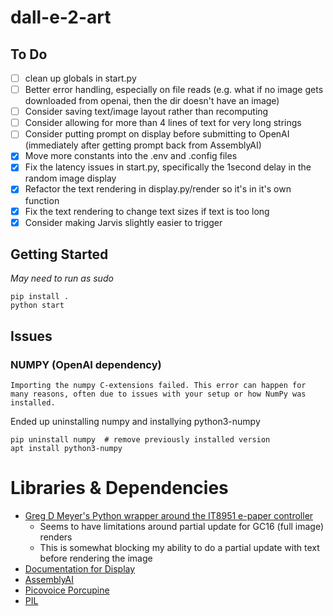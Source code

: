 # dall-e-2-art

## To Do

- [ ] clean up globals in start.py
- [ ] Better error handling, especially on file reads (e.g. what if no image gets downloaded from openai, then the dir doesn't have an image)
- [ ] Consider saving text/image layout rather than recomputing
- [ ] Consider allowing for more than 4 lines of text for very long strings
- [ ] Consider putting prompt on display before submitting to OpenAI (immediately after getting prompt back from AssemblyAI)
- [x] Move more constants into the .env and .config files
- [x] Fix the latency issues in start.py, specifically the 1second delay in the random image display
- [x] Refactor the text rendering in display.py/render so it's in it's own function
- [x] Fix the text rendering to change text sizes if text is too long
- [x] Consider making Jarvis slightly easier to trigger

## Getting Started

*May need to run as sudo*

```
pip install .
python start
```

## Issues

### NUMPY (OpenAI dependency)
```
Importing the numpy C-extensions failed. This error can happen for many reasons, often due to issues with your setup or how NumPy was installed.
```
Ended up uninstalling numpy and installying python3-numpy

```
pip uninstall numpy  # remove previously installed version
apt install python3-numpy
```

# Libraries & Dependencies
- [Greg D Meyer's Python wrapper around the IT8951 e-paper controller](https://github.com/GregDMeyer/IT8951)
    - Seems to have limitations around partial update for GC16 (full image) renders
    - This is somewhat blocking my ability to do a partial update with text before rendering the image
- [Documentation for Display](https://www.waveshare.net/w/upload/c/c4/E-paper-mode-declaration.pdf)
- [AssemblyAI](https://www.assemblyai.com/)
- [Picovoice Porcupine](https://github.com/Picovoice/porcupine)
- [PIL](https://pillow.readthedocs.io/en/stable/)